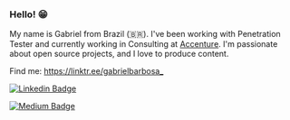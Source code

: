 ### Hello! 😁
My name is Gabriel from Brazil (🇧🇷). 
I've been working with Penetration Tester and currently working in Consulting at [Accenture](https://accenture.com). 
I'm passionate about open source projects, and I love to produce content.

Find me:
<https://linktr.ee/gabrielbarbosa_>




[![Linkedin Badge](https://img.shields.io/badge/linkedin-%230077B5.svg?&style=for-the-badge&logo=linkedin&logoColor=white&link=https://www.linkedin.com/in/gabrielbarbosasouza)](https://www.linkedin.com/in/gabrielbarbosasouza)

[![Medium Badge](https://img.shields.io/badge/medium-%2312100E.svg?&style=for-the-badge&logo=medium&logoColor=white&link=https://medium.com/@gabu_b)](https://medium.com/@gabu_b)




